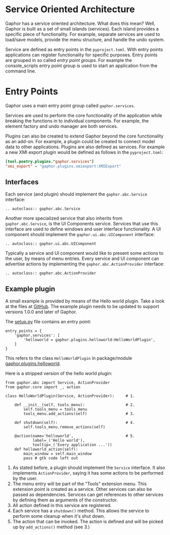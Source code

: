 # Service Oriented Architecture

Gaphor has a service oriented architecture. What does this mean? Well, Gaphor
is built as a set of small islands (services). Each island provides a specific
piece of functionality. For example, separate services are used to load/save
models, provide the menu structure, and handle the undo system.

Service are defined as entry points in the `pyproject.toml`. With entry points
applications can register functionality for specific purposes. Entry points are
grouped in so called *entry point groups*. For example the console_scripts
entry point group is used to start an application from the command line.

Entry Points
============

Gaphor uses a main entry point group called `gaphor.services`.

Services are used to perform the core functionality of the application while
breaking the functions in to individual components. For example, the element
factory and undo manager are both services.

Plugins can also be created to extend Gaphor beyond the core functionality as
an add-on. For example, a plugin could be created to connect model data to
other applications. Plugins are also defined as services. For example a new XMI
export plugin would be defined as follows in the `pyproject.toml`:

```toml
[tool.poetry.plugins."gaphor.services"]
"xmi_export" = "gaphor.plugins.xmiexport:XMIExport"
```

## Interfaces

Each service (and plugin) should implement the `gaphor.abc.Service` interface:

```eval_rst
.. autoclass:: gaphor.abc.Service
```

Another more specialized service that also inherits from `gaphor.abc.Service`,
is the UI Components service. Services that use this interface are used to
define windows and user interface functionality. A UI component should
implement the `gaphor.ui.abc.UIComponent` interface:

```eval_rst
.. autoclass:: gaphor.ui.abc.UIComponent
```

Typically a service and UI component would like to present some actions
to the user, by means of menu entries. Every service and UI component
can advertise actions by implementing the `gaphor.abc.ActionProvider`
interface:

```eval_rst
.. autoclass:: gaphor.abc.ActionProvider 
```

## Example plugin

A small example is provided by means of the Hello world plugin. Take a look at
the files at [GitHub](https://github.com/gaphor/gaphor.plugins.helloworld). The
example plugin needs to be updated to support versions 1.0.0 and later of Gaphor.

The
[setup.py](https://github.com/gaphor/gaphor.plugins.helloworld/blob/master/setup.py)
file contains an entry point:

    entry_points = {
        'gaphor.services': [
            'helloworld = gaphor.plugins.helloworld:HelloWorldPlugin',
        ]
    }

This refers to the class `HelloWorldPlugin` in package/module
[gaphor.plugins.helloworld](https://github.com/gaphor/gaphor.plugins.helloworld/blob/master/gaphor/plugins/helloworld/__init__.py).

Here is a stripped version of the hello world plugin:

    from gaphor.abc import Service, ActionProvider
    from gaphor.core import _, action

    class HelloWorldPlugin(Service, ActionProvider):     # 1.

        def __init__(self, tools_menu):                  # 2.
            self.tools_menu = tools_menu
            tools_menu.add_actions(self)                 # 3.

        def shutdown(self):                              # 4.
            self.tools_menu.remove_actions(self)

        @action(name='helloworld',                       # 5.
                label=_('Hello world'),
                tooltip=_('Every application ...'))
        def helloworld_action(self):
            main_window = self.main_window
            pass # gtk code left out

1.  As stated before, a plugin should implement the `Service` interface.
    It also implements `ActionProvider`, saying it has some actions to
    be performed by the user.
2.  The menu entry will be part of the "Tools" extension menu. This
    extension point is created as a service. Other services can also be
    passed as dependencies. Services can get references to other
    services by defining them as arguments of the constructor.
3.  All action defined in this service are registered.
4.  Each service has a `shutdown()` method. This allows the service to
    perform some cleanup when it's shut down.
5.  The action that can be invoked. The action is defined and will be
    picked up by `add_actions()` method (see 3.)
